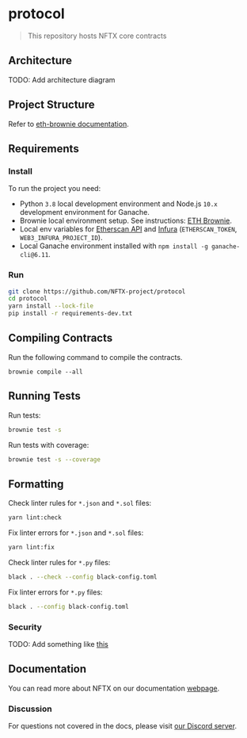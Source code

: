 # protocol

> This repository hosts NFTX core contracts

## Architecture

TODO: Add architecture diagram

## Project Structure

Refer to [eth-brownie documentation](https://eth-brownie.readthedocs.io/en/stable/structure.html).

## Requirements

### Install

To run the project you need:

- Python `3.8` local development environment and Node.js `10.x` development environment for Ganache.
- Brownie local environment setup. See instructions: [ETH Brownie](https://github.com/eth-brownie/brownie).
- Local env variables for [Etherscan API](https://etherscan.io/apis) and [Infura](https://infura.io/) (`ETHERSCAN_TOKEN`, `WEB3_INFURA_PROJECT_ID`).
- Local Ganache environment installed with `npm install -g ganache-cli@6.11`.

### Run

```bash
git clone https://github.com/NFTX-project/protocol
cd protocol
yarn install --lock-file
pip install -r requirements-dev.txt
```

## Compiling Contracts

Run the following command to compile the contracts.

```
brownie compile --all
```

## Running Tests

Run tests:

```bash
brownie test -s
```

Run tests with coverage:

```bash
brownie test -s --coverage
```

## Formatting

Check linter rules for `*.json` and `*.sol` files:

```bash
yarn lint:check
```

Fix linter errors for `*.json` and `*.sol` files:

```bash
yarn lint:fix
```

Check linter rules for `*.py` files:

```bash
black . --check --config black-config.toml
```

Fix linter errors for `*.py` files:

```bash
black . --config black-config.toml
```

### Security

TODO: Add something like [this](https://github.com/iearn-finance/yearn-protocol/blob/develop/SECURITY.md)

## Documentation

You can read more about NFTX on our documentation [webpage](https://docs.nftx.org/).

### Discussion

For questions not covered in the docs, please visit [our Discord server](https://discord.gg/hytQVM5ZxR).
